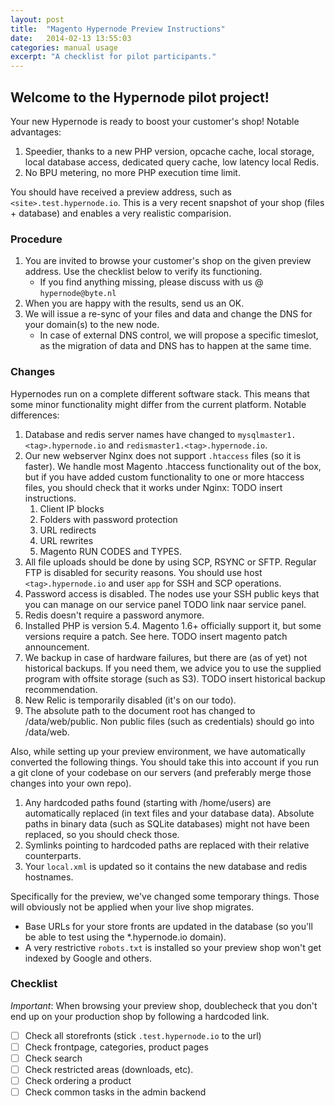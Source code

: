```yaml
---
layout: post
title:  "Magento Hypernode Preview Instructions"
date:   2014-02-13 13:55:03
categories: manual usage 
excerpt: "A checklist for pilot participants."
---
```

## Welcome to the Hypernode pilot project!

Your new Hypernode is ready to boost your customer's shop! Notable advantages:

1. Speedier, thanks to a new PHP version, opcache cache, local storage, local database access, dedicated query cache, low latency local Redis.
1. No BPU metering, no more PHP execution time limit.

You should have received a preview address, such as 
`<site>.test.hypernode.io`. This is a very recent snapshot of your 
shop (files + database) and enables a very realistic comparision.

### Procedure

1. You are invited to browse your customer's shop on the given preview address. Use the checklist below to verify its functioning. 
    * If you find anything missing, please discuss with us @ `hypernode@byte.nl` 
1. When you are happy with the results, send us an OK.
1. We will issue a re-sync of your files and data and change the DNS for your domain(s) to the new node.
    * In case of external DNS control, we will propose a specific timeslot, as the migration of data and DNS has to happen at the same time.

### Changes

Hypernodes run on a complete different software stack. This means that some minor functionality might differ from the current platform. Notable differences:

1. Database and redis server names have changed to `mysqlmaster1.<tag>.hypernode.io` and `redismaster1.<tag>.hypernode.io`.
1. Our new webserver Nginx does not support `.htaccess` files (so it is faster). We handle most Magento .htaccess functionality out of the box, but if you have added custom functionality to one or more htaccess files, you should check that it works under Nginx: TODO insert instructions.
    1. Client IP blocks
    1. Folders with password protection
    1. URL redirects
    1. URL rewrites
    1. Magento RUN CODES and TYPES.
1. All file uploads should be done by using SCP, RSYNC or SFTP. Regular FTP is disabled for security reasons. You should use host `<tag>.hypernode.io` and user `app` for SSH and SCP operations. 
1. Password access is disabled. The nodes use your SSH public keys that you can manage on our service panel TODO link naar service panel.
1. Redis doesn't require a password anymore.
1. Installed PHP is version 5.4. Magento 1.6+ officially support it, but some versions require a patch. See here. TODO insert magento patch announcement.
1. We backup in case of hardware failures, but there are (as of yet) not historical backups. If you need them, we advice you to use the supplied program with offsite storage (such as S3). TODO insert historical backup recommendation.
1. New Relic is temporarily disabled (it's on our todo).
1. The absolute path to the document root has changed to /data/web/public. Non public files (such as credentials) should go into /data/web.

Also, while setting up your preview environment, we have automatically converted the following things. You should take this into account if you run a git clone of your codebase on our servers (and preferably merge those changes into your own repo). 

1. Any hardcoded paths found (starting with /home/users) are automatically replaced (in text files and your database data). Absolute paths in binary data (such as SQLite databases) might not have been replaced, so you should check those.
1. Symlinks pointing to hardcoded paths are replaced with their relative counterparts.
1. Your `local.xml` is updated so it contains the new database and redis hostnames.

Specifically for the preview, we've changed some temporary things. Those will obviously not be applied when your live shop migrates.
* Base URLs for your store fronts are updated in the database (so you'll be able to test using the *.hypernode.io domain). 
* A very restrictive `robots.txt` is installed so your preview shop won't get indexed by Google and others. 

### Checklist

_Important_: When browsing your preview shop, doublecheck that you don't end up on your production shop by following a hardcoded link. 

- [ ] Check all storefronts (stick `.test.hypernode.io` to the url)
- [ ] Check frontpage, categories, product pages
- [ ] Check search
- [ ] Check restricted areas (downloads, etc).
- [ ] Check ordering a product
- [ ] Check common tasks in the admin backend
